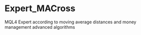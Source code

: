 # Expert_MACross
MQL4 Expert according to moving average distances and money management advanced algorithms
